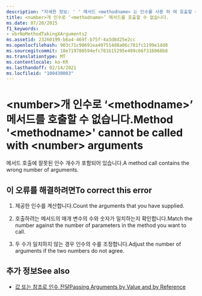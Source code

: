 ```yaml
---
description: "자세한 정보: ' ' 메서드 <methodname> 는 인수를 사용 하 여 호출할 수 없습니다. <number>"
title: <number>개 인수로 ‘<methodname>’ 메서드를 호출할 수 없습니다.
ms.date: 07/20/2015
f1_keywords:
- vbrNoMethodTakingXArguments2
ms.assetid: 23260199-b6a4-469f-b75f-4a3d8d25e2cc
ms.openlocfilehash: 903c71c98691ea497514d8a06c781fc1199e1dd8
ms.sourcegitcommit: 10e719780594efc781b15295e499c66f316068b8
ms.translationtype: MT
ms.contentlocale: ko-KR
ms.lasthandoff: 02/14/2021
ms.locfileid: "100430003"
---
```

# <a name="method-methodname-cannot-be-called-with-number-arguments"></a><span data-ttu-id="b89ca-103">\<number>개 인수로 ‘\<methodname>’ 메서드를 호출할 수 없습니다.</span><span class="sxs-lookup"><span data-stu-id="b89ca-103">Method '\<methodname>' cannot be called with \<number> arguments</span></span>

<span data-ttu-id="b89ca-104">메서드 호출에 잘못된 인수 개수가 포함되어 있습니다.</span><span class="sxs-lookup"><span data-stu-id="b89ca-104">A method call contains the wrong number of arguments.</span></span>  
  
## <a name="to-correct-this-error"></a><span data-ttu-id="b89ca-105">이 오류를 해결하려면</span><span class="sxs-lookup"><span data-stu-id="b89ca-105">To correct this error</span></span>  
  
1. <span data-ttu-id="b89ca-106">제공한 인수를 계산합니다.</span><span class="sxs-lookup"><span data-stu-id="b89ca-106">Count the arguments that you have supplied.</span></span>  
  
2. <span data-ttu-id="b89ca-107">호출하려는 메서드의 매개 변수의 수와 숫자가 일치하는지 확인합니다.</span><span class="sxs-lookup"><span data-stu-id="b89ca-107">Match the number against the number of parameters in the method you want to call.</span></span>  
  
3. <span data-ttu-id="b89ca-108">두 수가 일치하지 않는 경우 인수의 수를 조정합니다.</span><span class="sxs-lookup"><span data-stu-id="b89ca-108">Adjust the number of arguments if the two numbers do not agree.</span></span>  
  
## <a name="see-also"></a><span data-ttu-id="b89ca-109">추가 정보</span><span class="sxs-lookup"><span data-stu-id="b89ca-109">See also</span></span>

- [<span data-ttu-id="b89ca-110">값 또는 참조로 인수 전달</span><span class="sxs-lookup"><span data-stu-id="b89ca-110">Passing Arguments by Value and by Reference</span></span>](../programming-guide/language-features/procedures/passing-arguments-by-value-and-by-reference.md)
